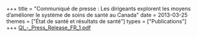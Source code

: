 +++
title = "Communiqué de presse : Les dirigeants explorent les moyens d’améliorer le système de soins de santé au Canada"
date = 2013-03-25
themes = ["État de santé et résultats de santé"]
types = ["Publications"]
+++
[QI\_-\_Press\_Release\_FR\_1.pdf](/files/QI_-_Press_Release_FR_1.pdf)
